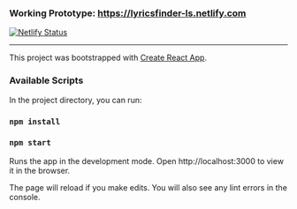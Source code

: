 
### Working Prototype: https://lyricsfinder-ls.netlify.com
[![Netlify Status](https://api.netlify.com/api/v1/badges/97508865-4816-4183-983b-6960f3133ee1/deploy-status)](https://app.netlify.com/sites/lyricsfinder-ls/deploys)

---

This project was bootstrapped with [Create React App](https://github.com/facebook/create-react-app).

### Available Scripts

In the project directory, you can run:

### `npm install`

### `npm start`

Runs the app in the development mode.
Open http://localhost:3000 to view it in the browser.

The page will reload if you make edits.
You will also see any lint errors in the console.
